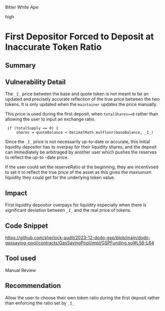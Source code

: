 Bitter White Ape

high

# First Depositor Forced to Deposit at Inaccurate Token Ratio

## Summary

## Vulnerability Detail

The `_I_` price between the base and quote token is not meant to be an updated and precisely accurate reflection of the true price between the two tokens. It is only updated when the `maintainer` updates the price manually.

This price is used during the first deposit, when `totalShares==0` rather than allowing the user to input an exchange ratio.

```solidity
 if (totalSupply == 0) { 
     shares = quoteBalance < DecimalMath.mulFloor(baseBalance, _I_) 
```

Since the `_I_` price is not necessarily up-to-date or accurate, this initial liquidity depositor has to overpay for their liquidity shares, and the deposit can immediately be arbitraged by another user which pushes the reserves to reflect the up-to -date price.

If the user could set the reserveRatio at the beginning, they are incentivsed to set it to reflect the true price of the asset as this gives the maxiumum liquidity they could get for the underlying token value.

## Impact

First liquidity depositor overpays for liquidity especially when there is significant deviation between `_I_` and the real price of tokens.

## Code Snippet

https://github.com/sherlock-audit/2023-12-dodo-gsp/blob/main/dodo-gassaving-pool/contracts/GasSavingPool/impl/GSPFunding.sol#L56-L64

## Tool used

Manual Review

## Recommendation

Allow the user to choose their own token ratio during the first deposit rather than enforcing the ratio set by `_I_`